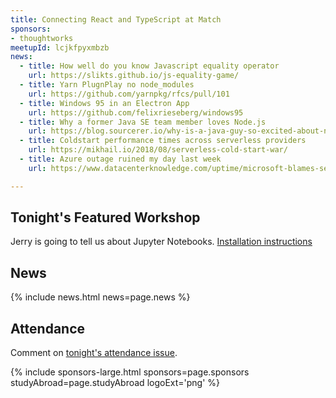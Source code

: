 ```yaml
---
title: Connecting React and TypeScript at Match
sponsors:
- thoughtworks
meetupId: lcjkfpyxmbzb
news:
  - title: How well do you know Javascript equality operator
    url: https://slikts.github.io/js-equality-game/
  - title: Yarn PlugnPlay no node_modules
    url: https://github.com/yarnpkg/rfcs/pull/101
  - title: Windows 95 in an Electron App
    url: https://github.com/felixrieseberg/windows95
  - title: Why a former Java SE team member loves Node.js
    url: https://blog.sourcerer.io/why-is-a-java-guy-so-excited-about-node-js-and-javascript-7cfc423efb44
  - title: Coldstart performance times across serverless providers
    url: https://mikhail.io/2018/08/serverless-cold-start-war/
  - title: Azure outage ruined my day last week
    url: https://www.datacenterknowledge.com/uptime/microsoft-blames-severe-weather-azure-cloud-outage

---
```


## Tonight's Featured Workshop

Jerry is going to tell us about Jupyter Notebooks.  [Installation instructions](http://jupyter.org/install)

## News

{% include news.html news=page.news %}

## Attendance

Comment on [tonight's attendance issue](https://github.com/codescooldallas/codescooldallas.github.io/issues/4).

{% include sponsors-large.html sponsors=page.sponsors studyAbroad=page.studyAbroad logoExt='png' %}
